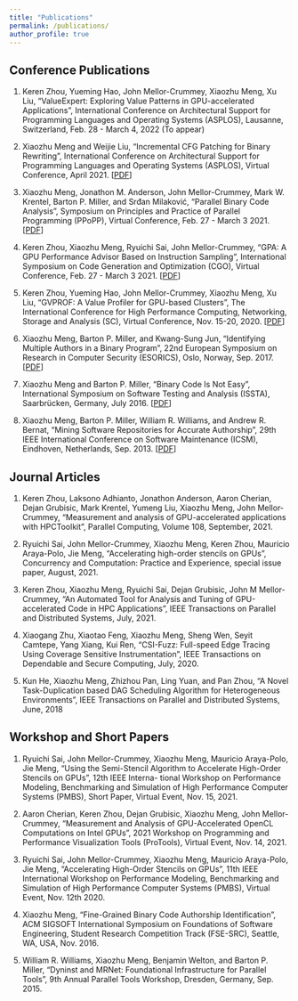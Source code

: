 ```yaml
---
title: "Publications"
permalink: /publications/
author_profile: true
---
```


Conference Publications
---

1. Keren Zhou, Yueming Hao, John Mellor-Crummey, Xiaozhu Meng, Xu Liu, “ValueExpert: Exploring Value Patterns in GPU-accelerated Applications”, International Conference on Architectural Support for Programming Languages and Operating Systems (ASPLOS), Lausanne, Switzerland, Feb. 28 - March 4, 2022 (To appear)

1. Xiaozhu Meng and Weijie Liu, “Incremental CFG Patching for Binary Rewriting”, International Conference on Architectural Support for Programming Languages and Operating Systems (ASPLOS), Virtual Conference, April 2021. [[PDF](https://mxz297.github.io/files/ASPLOS21.pdf)]

1. Xiaozhu Meng, Jonathon M. Anderson, John Mellor-Crummey, Mark W. Krentel, Barton P. Miller, and Srđan Milaković, “Parallel Binary Code Analysis”, Symposium on Principles and Practice of Parallel Programming (PPoPP), Virtual Conference, Feb. 27 - March 3 2021. [[PDF](https://mxz297.github.io/files/PPoPP21.pdf)]

1. Keren Zhou, Xiaozhu Meng, Ryuichi Sai, John Mellor-Crummey, “GPA: A GPU Performance Advisor Based on Instruction Sampling”, International Symposium on Code Generation and Optimization (CGO), Virtual Conference, Feb. 27 - March 3 2021. [[PDF](https://mxz297.github.io/files/CGO21.pdf)]

1. Keren Zhou, Yueming Hao, John Mellor-Crummey, Xiaozhu Meng, Xu Liu, “GVPROF: A Value Profiler for GPU-based Clusters”, The International Conference for High Performance Computing, Networking, Storage and Analysis (SC), Virtual Conference, Nov. 15-20, 2020. [[PDF](https://mxz297.github.io/files/SC20.pdf)]

1. Xiaozhu Meng, Barton P. Miller, and Kwang-Sung Jun, “Identifying Multiple Authors in a Binary Program”, 22nd European Symposium on Research in Computer Security (ESORICS), Oslo, Norway, Sep. 2017. [[PDF](https://mxz297.github.io/files/ESORICS17.pdf)]

1. Xiaozhu Meng and Barton P. Miller, “Binary Code Is Not Easy”, International Symposium on Software Testing and Analysis (ISSTA), Saarbrücken, Germany, July 2016. [[PDF](https://mxz297.github.io/files/ISSTA16.pdf)]

1. Xiaozhu Meng, Barton P. Miller, William R. Williams, and Andrew R. Bernat, “Mining Software Repositories for Accurate Authorship”, 29th IEEE International Conference on Software Maintenance (ICSM), Eindhoven, Netherlands, Sep. 2013. [[PDF](https://mxz297.github.io/files/ICSM13.pdf)]

Journal Articles
---

1. Keren Zhou, Laksono Adhianto, Jonathon Anderson, Aaron Cherian, Dejan Grubisic, Mark Krentel, Yumeng Liu, Xiaozhu Meng, John Mellor-Crummey, “Measurement and analysis of GPU-accelerated applications with HPCToolkit”, Parallel Computing, Volume 108, September, 2021.

1.  Ryuichi Sai, John Mellor-Crummey, Xiaozhu Meng, Keren Zhou, Mauricio Araya-Polo, Jie Meng, “Accelerating high-order stencils on GPUs”, Concurrency and Computation: Practice and Experience, special issue paper, August, 2021.

1. Keren Zhou, Xiaozhu Meng, Ryuichi Sai, Dejan Grubisic, John M Mellor-Crummey, “An Automated Tool for Analysis and Tuning of GPU-accelerated Code in HPC Applications”, IEEE Transactions on Parallel and Distributed Systems, July, 2021.

1. Xiaogang Zhu, Xiaotao Feng, Xiaozhu Meng, Sheng Wen, Seyit Camtepe, Yang Xiang, Kui Ren, “CSI-Fuzz: Full-speed Edge Tracing Using Coverage Sensitive Instrumentation”, IEEE Transactions on Dependable and Secure Computing, July, 2020.

1. Kun He, Xiaozhu Meng, Zhizhou Pan, Ling Yuan, and Pan Zhou, “A Novel Task-Duplication based DAG Scheduling Algorithm for Heterogeneous Environments”, IEEE Transactions on Parallel and Distributed Systems, June, 2018

Workshop and Short Papers
---

1. Ryuichi Sai, John Mellor-Crummey, Xiaozhu Meng, Mauricio Araya-Polo, Jie Meng, “Using the Semi-Stencil Algorithm to Accelerate High-Order Stencils on GPUs”, 12th IEEE Interna- tional Workshop on Performance Modeling, Benchmarking and Simulation of High Performance Computer Systems (PMBS), Short Paper, Virtual Event, Nov. 15, 2021.

1. Aaron Cherian, Keren Zhou, Dejan Grubisic, Xiaozhu Meng, John Mellor-Crummey, “Measurement and Analysis of GPU-Accelerated OpenCL Computations on Intel GPUs”, 2021 Workshop on Programming and Performance Visualization Tools (ProTools), Virtual Event, Nov. 14, 2021.

1. Ryuichi Sai, John Mellor-Crummey, Xiaozhu Meng, Mauricio Araya-Polo, Jie Meng, “Accelerating High-Order Stencils on GPUs”, 11th IEEE International Workshop on Performance Modeling, Benchmarking and Simulation of High Performance Computer Systems (PMBS), Virtual Event, Nov. 12th 2020.

1. Xiaozhu Meng, “Fine-Grained Binary Code Authorship Identification”, ACM SIGSOFT International Symposium on Foundations of Software Engineering, Student Research Competition Track (FSE-SRC), Seattle, WA, USA, Nov. 2016.

1. William R. Williams, Xiaozhu Meng, Benjamin Welton, and Barton P. Miller, “Dyninst and MRNet: Foundational Infrastructure for Parallel Tools”, 9th Annual Parallel Tools Workshop, Dresden, Germany, Sep. 2015.

